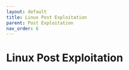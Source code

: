 ```yaml
---
layout: default
title: Linux Post Exploitation
parent: Post Exploitation
nav_order: 6
---
```


# Linux Post Exploitation



